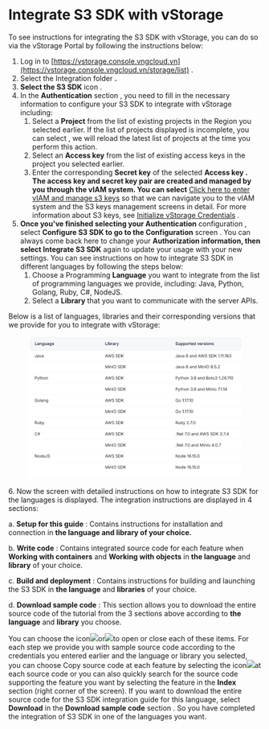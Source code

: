# Integrate S3 SDK with vStorage

To see instructions for integrating the S3 SDK with vStorage, you can do so via the vStorage Portal by following the instructions below:

1. Log in to [https://vstorage.console.vngcloud.vn](https://vstorage.console.vngcloud.vn/storage/list) .
2. Select the Integration folder **.**
3. **Select the S3 SDK** icon .
4. In the **Authentication** section , you need to fill in the necessary information to configure your S3 SDK to integrate with vStorage including:
   1. Select a **Project** from the list of existing projects in the Region you selected earlier. If the list of projects displayed is incomplete, you can select , we will reload the latest list of projects at the time you perform this action.
   2. Select an **Access key** from the list of existing access keys in the project you selected earlier.
   3. Enter the corresponding **Secret key** of the selected **Access key . The access key and secret key pair are created and managed by you through the vIAM system. You can select** [Click here to enter vIAM and manage s3 keys](https://hcm-3.console.vngcloud.vn/iam/vstorage-credentials/s3) so that we can navigate you to the vIAM system and the S3 keys management screens in detail. For more information about S3 keys, see [Initialize vStorage Credentials](https://docs-vngcloud-vn.translate.goog/vng-cloud-document/vn/vstorage/object-storage/vstorage-hcm03/quan-ly-truy-cap/quan-ly-tai-khoan-truy-cap-vstorage/tai-khoan-service-account/khoi-tao-vstorage-credentials) .
5. **Once you've finished selecting your Authentication** configuration , select **Configure S3 SDK to go to the Configuration** screen . You can always come back here to change your **Authorization information, then select Integrate S3 SDK** again to update your usage with your new settings. You can see instructions on how to integrate S3 SDK in different languages ​​by following the steps below:
   1. Choose a Programming **Language** you want to integrate from the list of programming languages ​​we provide, including: Java, Python, Golang, Ruby, C#, NodeJS.
   2. Select a **Library** that you want to communicate with the server APIs.

Below is a list of languages, libraries and their corresponding versions that we provide for you to integrate with vStorage:

<figure><img src="../../../../../.gitbook/assets/image (438).png" alt=""><figcaption></figcaption></figure>

6\. Now the screen with detailed instructions on how to integrate S3 SDK for the languages ​​is displayed. The integration instructions are displayed in 4 sections:

a. **Setup for this guide** : Contains instructions for installation and connection in **the language and library of your choice.**

b. **Write code** : Contains integrated source code for each feature when **Working with containers** and **Working with objects** in **the language** and **library** of your choice.

c. **Build and deployment** : Contains instructions for building and launching the S3 SDK in **the language** and **libraries** of your choice.

d. **Download sample code** : This section allows you to download the entire source code of the tutorial from the 3 sections above according to **the language** and **library** you choose.

You can choose the icon![](https://docs.vngcloud.vn/~gitbook/image?url=https%3A%2F%2Fdocs.vngcloud.vn%2Fdownload%2Fthumbnails%2F59805522%2Fimage2023-5-18_13-37-39.png%3Fversion%3D1%26modificationDate%3D1689229600000%26api%3Dv2\&width=300\&dpr=4\&quality=100\&sign=6bf74a47\&sv=2)or![](https://docs.vngcloud.vn/~gitbook/image?url=https%3A%2F%2Fdocs.vngcloud.vn%2Fdownload%2Fthumbnails%2F59805522%2Fimage2023-5-18_13-37-55.png%3Fversion%3D1%26modificationDate%3D1689229601000%26api%3Dv2\&width=300\&dpr=4\&quality=100\&sign=c759e6c2\&sv=2)to open or close each of these items. For each step we provide you with sample source code according to the credentials you entered earlier and the language or library you selected, you can choose Copy source code at each feature by selecting the icon![](https://docs.vngcloud.vn/~gitbook/image?url=https%3A%2F%2Fdocs.vngcloud.vn%2Fdownload%2Fthumbnails%2F59805522%2Fimage2023-5-18_13-38-42.png%3Fversion%3D1%26modificationDate%3D1689229601000%26api%3Dv2\&width=300\&dpr=4\&quality=100\&sign=195df8dd\&sv=2)at each source code or you can also quickly search for the source code supporting the feature you want by selecting the feature in the **Index** section (right corner of the screen). If you want to download the entire source code for the S3 SDK integration guide for this language, select **Download** in the **Download sample code** section . So you have completed the integration of S3 SDK in one of the languages ​​you want.
